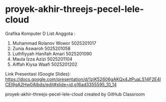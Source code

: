 # proyek-akhir-threejs-pecel-lele-cloud

Grafika Komputer D
List Anggota :
1. Muhammad Rolanov Wowor     5025201017
2. Zunia Aswaroh              5025201058
3. Luthfiyyah Hanifah Amari   5025201090
4. Maula Izza Azizi           5025201104
5. Aiffah Kiysa Waafi         5025201202

Link Presentasi (Google Slides): https://docs.google.com/presentation/d/1zjK52606gAKQx4JtPuaLS14F2E4lCEl9gA2Hw0Albds/edit#slide=id.g16ad3355595_10_14

proyek-akhir-threejs-pecel-lele-cloud created by GitHub Classroom
